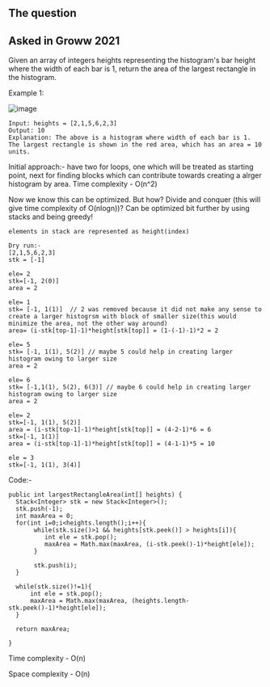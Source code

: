 ## The question

## Asked in Groww 2021

Given an array of integers heights representing the histogram's bar height where the width of each bar is 1, return the area of the largest rectangle in the histogram.

Example 1:

![image](https://user-images.githubusercontent.com/18497513/155284048-215bbde0-4d89-441e-8b9c-55d1cf9df711.png)

```
Input: heights = [2,1,5,6,2,3]
Output: 10
Explanation: The above is a histogram where width of each bar is 1.
The largest rectangle is shown in the red area, which has an area = 10 units.
```

Initial approach:- have two for loops, one which will be treated as starting point, next for finding blocks which can contribute towards creating a alrger histogram
by area. Time complexity - O(n^2)

Now we know this can be optimized. But how? Divide and conquer (this will give time complexity of O(nlogn))? 
Can be optimized bit further by using stacks and being greedy!

```
elements in stack are represented as height(index)

Dry run:-
[2,1,5,6,2,3]
stk = [-1]

ele= 2
stk=[-1, 2(0)]
area = 2

ele= 1
stk= [-1, 1(1)]  // 2 was removed because it did not make any sense to create a larger histogrsm with block of smaller size(this would minimize the area, not the other way around)
area= (i-stk[top-1]-1)*height[stk[top]] = (1-(-1)-1)*2 = 2

ele= 5
stk= [-1, 1(1), 5(2)] // maybe 5 could help in creating larger histogram owing to larger size
area = 2

ele= 6
stk= [-1,1(1), 5(2), 6(3)] // maybe 6 could help in creating larger histogram owing to larger size
area = 2

ele= 2
stk=[-1, 1(1), 5(2)]
area = (i-stk[top-1]-1)*height[stk[top]] = (4-2-1)*6 = 6
stk=[-1, 1(1)]
area = (i-stk[top-1]-1)*height[stk[top]] = (4-1-1)*5 = 10

ele = 3
stk=[-1, 1(1), 3(4)]
```

Code:-
```
public int largestRectangleArea(int[] heights) {
  Stack<Integer> stk = new Stack<Integer>();
  stk.push(-1);
  int maxArea = 0;
  for(int i=0;i<heights.length();i++){
       while(stk.size()>1 && heights[stk.peek()] > heights[i]){
          int ele = stk.pop();
          maxArea = Math.max(maxArea, (i-stk.peek()-1)*height[ele]);
       }
       
       stk.push(i); 
  }
  
  while(stk.size()!=1){
      int ele = stk.pop();
      maxArea = Math.max(maxArea, (heights.length-stk.peek()-1)*height[ele]);
  }
  
  return maxArea;
        
}
```

Time complexity - O(n)

Space complexity - O(n)


